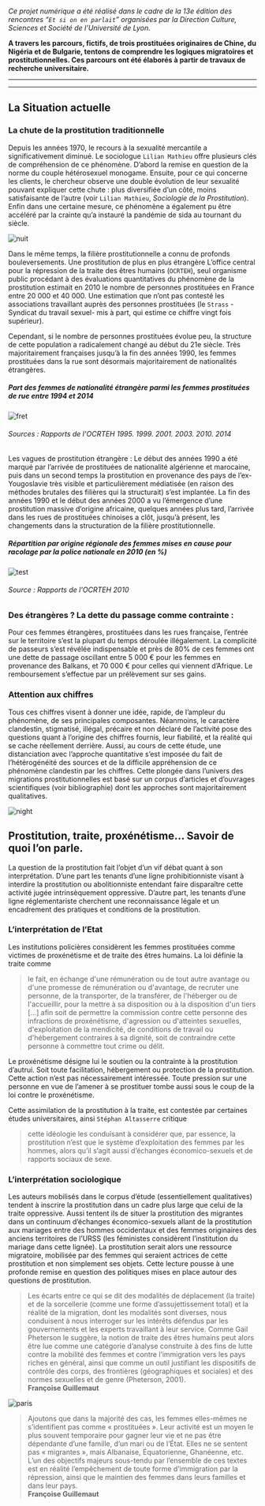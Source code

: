 

</br>

*Ce projet numérique a été réalisé dans le cadre de la 13e édition des rencontres “`Et si on en parlait`” organisées par la Direction Culture, Sciences et Société de l’Université de Lyon.*

**A travers les parcours, fictifs, de trois prostituées originaires de Chine, du Nigéria et de Bulgarie, tentons de comprendre les logiques migratoires et prostitutionnelles. Ces parcours ont été élaborés à partir de travaux de recherche universitaire.**

---
---

## La Situation actuelle
### La chute de la prostitution traditionnelle
Depuis les années 1970, le recours à la sexualité mercantile a significativement diminué. Le sociologue `Lilian Mathieu` offre plusieurs clés de compréhension de ce phénomène. D’abord la remise en question de la norme du couple hétérosexuel monogame. Ensuite, pour ce qui concerne les clients, le chercheur observe une double évolution de leur sexualité pouvant expliquer cette chute : plus diversifiée d’un côté, moins satisfaisante de l’autre (voir `Lilian Mathieu`, *Sociologie de la Prostitution*). Enfin dans une certaine mesure, ce phénomène a également pu être accéléré par la crainte qu’a instauré la pandémie de sida au tournant du siècle.

![nuit](/images/nuit.jpg)

Dans le même temps, la filière prostitutionnelle a connu de profonds bouleversements.
Une prostitution de plus en plus étrangère
L’office central pour la répression de la traite des êtres humains (`OCRTEH`), seul organisme public procédant à des évaluations quantitatives du phénomène de la prostitution estimait en 2010 le nombre de personnes prostituées en France entre 20 000 et 40 000. Une estimation que n’ont pas contesté les associations travaillant auprès des personnes prostituées (le `Strass` -Syndicat du travail sexuel- mis à part, qui estime ce chiffre vingt fois supérieur).

Cependant, si le nombre de personnes prostituées évolue peu, la structure de cette population a radicalement changé au début du 21e siècle. Très majoritairement françaises jusqu’à la fin des années 1990, les femmes prostituées dans la rue sont désormais majoritairement de nationalités étrangères.

##### Part des femmes de nationalité étrangère parmi les femmes prostituées de rue entre 1994 et 2014
![fret](/images/fret.svg)
###### Sources : Rapports de l'OCRTEH 1995. 1999. 2001. 2003. 2010. 2014

Les vagues de prostitution étrangère :
Le début des années 1990 a été marqué par l’arrivée de prostituées de nationalité algérienne et marocaine, puis dans un second temps la prostitution en provenance des pays de l’ex-Yougoslavie très visible et particulièrement médiatisée (en raison des méthodes brutales des filières qui la structurait) s’est implantée.
La fin des années 1990 et le début des années 2000 a vu l’émergence d’une prostitution massive d’origine africaine, quelques années plus tard, l’arrivée dans les rues de prostituées chinoises a clôt, jusqu’à présent, les changements dans la structuration de la filière prostitutionnelle.

##### Répartition par origine régionale des femmes mises en cause pour racolage par la police nationale en 2010 (en %)
![test](/images/test.svg)
###### Source : Rapports de l'OCRTEH 2010


### Des étrangères ? La dette du passage comme contrainte :

Pour ces femmes étrangères, prostituées dans les rues française, l’entrée sur le territoire s’est la plupart du temps déroulée illégalement. La complicité de passeurs s’est révélée indispensable et près de 80% de ces femmes ont une dette de passage oscillant entre 5 000 € pour les femmes en provenance des Balkans, et 70 000 € pour celles qui viennent d’Afrique. Le remboursement s’effectue par un prélèvement sur ses gains.

### Attention aux chiffres
Tous ces chiffres visent à donner une idée, rapide, de l’ampleur du phénomène, de ses principales composantes. Néanmoins, le caractère clandestin, stigmatisé, illégal, précaire et non déclaré de l’activité pose des questions quant à l’origine des chiffres fournis, leur fiabilité, et la réalité qui se cache réellement derrière. Aussi, au cours de cette étude, une distanciation avec l’approche quantitative s’est imposée du fait de l’hétérogénéité des sources et de la difficile appréhension de ce phénomène clandestin par les chiffres. Cette plongée dans l’univers des migrations prostitutionnelles est basé sur un corpus d’articles et d’ouvrages scientifiques (voir bibliographie) dont les approches sont majoritairement qualitatives.

![night](/images/night.jpg)

## Prostitution, traite, proxénétisme… Savoir de quoi l’on parle.

La question de la prostitution fait l’objet d’un vif débat quant à son interprétation.  D’une part les tenants d’une ligne prohibitionniste visant à interdire la prostitution ou abolitionniste entendant faire disparaître cette activité jugée intrinsèquement oppressive. D’autre part, les tenants d’une ligne réglementariste cherchent une reconnaissance légale et un encadrement des pratiques et conditions de la prostitution.

### L’interprétation de l’Etat

Les institutions policières considèrent les femmes prostituées comme victimes de proxénétisme et de traite des êtres humains. La loi définie la traite comme
>le fait, en échange d'une rémunération ou de tout autre avantage ou d'une promesse de rémunération ou d'avantage, de recruter une personne, de la transporter, de la transférer, de l'héberger ou de l'accueillir, pour la mettre à sa disposition ou à la disposition d'un tiers [...] afin soit de permettre la commission contre cette personne des infractions de proxénétisme, d'agression ou d'atteintes sexuelles, d'exploitation de la mendicité, de conditions de travail ou d'hébergement contraires à sa dignité, soit de contraindre cette personne à commettre tout crime ou délit.

Le proxénétisme désigne lui le soutien ou la contrainte à la prostitution d’autrui. Soit toute facilitation, hébergement ou protection de la prostitution. Cette action n’est pas nécessairement intéressée. Toute pression sur une personne en vue de l’amener à se prostituer tombe aussi sous le coup de la loi contre le proxénétisme.

Cette assimilation de la prostitution à la traite, est contestée par certaines études universitaires, ainsi `Stéphan Altasserre` critique
> cette idéologie les conduisant à considérer que, par essence, la prostitution n’est que le système d’exploitation des femmes par les hommes, alors qu’il s’agit aussi d’échanges économico-sexuels et de rapports sociaux de sexe.

### L’interprétation sociologique

Les auteurs mobilisés dans le corpus d’étude (essentiellement qualitatives) tendent à inscrire la prostitution dans un cadre plus large que celui de la traite oppressive. Aussi tentent ils de situer la prostitution des migrantes dans un continuum d’échanges économico-sexuels allant de la prostitution aux mariages entre des hommes occidentaux et des femmes originaires des anciens territoires de l’URSS (les féministes considèrent l’institution du mariage dans cette lignée). La prostitution serait alors une ressource migratoire, mobilisée par des femmes qui seraient actrices de cette prostitution et non simplement ses objets. Cette lecture pousse à une profonde remise en question des politiques mises en place autour des questions de prostitution.

>Les écarts entre ce qui se dit des modalités de déplacement (la traite) et de la sorcellerie (comme une forme d’assujettissement total) et la réalité de la migration, dont les modalités sont diverses, nous conduisent à nous interroger sur les intérêts défendus par les gouvernements et les experts travaillant à leur service. Comme Gail Pheterson le suggère, la notion de traite des êtres humains peut alors être lue comme une catégorie d’analyse construite à des fins de lutte contre la mobilité des femmes et contre l’immigration vers les pays riches en général, ainsi que comme un outil justifiant les dispositifs de contrôle des corps, des frontières (géographiques et sociales) et des normes sexuelles et de genre (Pheterson, 2001).</br>
**Françoise Guillemaut**

![paris](/images/paris.jpg)

>Ajoutons que dans la majorité des cas, les femmes elles-mêmes ne s’identifient pas comme « prostituées ». Leur activité est un moyen le plus souvent temporaire pour gagner leur vie et ne pas être dépendante d’une famille, d’un mari ou de l’État. Elles ne se sentent pas « migrantes », mais Albanaise, Équatorienne, Ghanéenne, etc. </br>
L’un des objectifs majeurs sous-tendu par l’ensemble de ces textes est en réalité l’empêchement de toute forme d’immigration par la répression, ainsi que le maintien des femmes dans leurs familles et dans leur pays. </br>
**Françoise Guillemaut**

</br></br></br>
